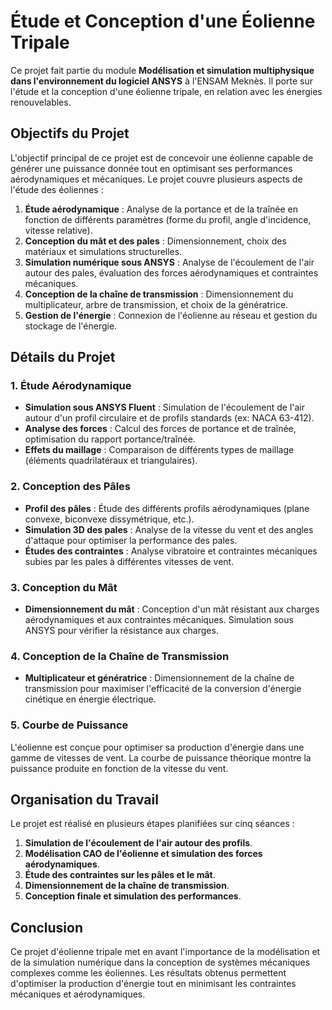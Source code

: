 # Étude et Conception d'une Éolienne Tripale

Ce projet fait partie du module **Modélisation et simulation multiphysique dans l'environnement du logiciel ANSYS** à l'ENSAM Meknès. Il porte sur l'étude et la conception d'une éolienne tripale, en relation avec les énergies renouvelables.

## Objectifs du Projet

L'objectif principal de ce projet est de concevoir une éolienne capable de générer une puissance donnée tout en optimisant ses performances aérodynamiques et mécaniques. Le projet couvre plusieurs aspects de l'étude des éoliennes :
1. **Étude aérodynamique** : Analyse de la portance et de la traînée en fonction de différents paramètres (forme du profil, angle d'incidence, vitesse relative).
2. **Conception du mât et des pales** : Dimensionnement, choix des matériaux et simulations structurelles.
3. **Simulation numérique sous ANSYS** : Analyse de l'écoulement de l'air autour des pales, évaluation des forces aérodynamiques et contraintes mécaniques.
4. **Conception de la chaîne de transmission** : Dimensionnement du multiplicateur, arbre de transmission, et choix de la génératrice.
5. **Gestion de l'énergie** : Connexion de l'éolienne au réseau et gestion du stockage de l'énergie.

## Détails du Projet

### 1. Étude Aérodynamique
- **Simulation sous ANSYS Fluent** : Simulation de l'écoulement de l'air autour d'un profil circulaire et de profils standards (ex: NACA 63-412).
- **Analyse des forces** : Calcul des forces de portance et de traînée, optimisation du rapport portance/traînée.
- **Effets du maillage** : Comparaison de différents types de maillage (éléments quadrilatéraux et triangulaires).

### 2. Conception des Pâles
- **Profil des pâles** : Étude des différents profils aérodynamiques (plane convexe, biconvexe dissymétrique, etc.).
- **Simulation 3D des pales** : Analyse de la vitesse du vent et des angles d'attaque pour optimiser la performance des pales.
- **Études des contraintes** : Analyse vibratoire et contraintes mécaniques subies par les pales à différentes vitesses de vent.

### 3. Conception du Mât
- **Dimensionnement du mât** : Conception d'un mât résistant aux charges aérodynamiques et aux contraintes mécaniques. Simulation sous ANSYS pour vérifier la résistance aux charges.

### 4. Conception de la Chaîne de Transmission
- **Multiplicateur et génératrice** : Dimensionnement de la chaîne de transmission pour maximiser l'efficacité de la conversion d'énergie cinétique en énergie électrique.

### 5. Courbe de Puissance
L'éolienne est conçue pour optimiser sa production d'énergie dans une gamme de vitesses de vent. La courbe de puissance théorique montre la puissance produite en fonction de la vitesse du vent.

## Organisation du Travail
Le projet est réalisé en plusieurs étapes planifiées sur cinq séances :
1. **Simulation de l'écoulement de l'air autour des profils**.
2. **Modélisation CAO de l'éolienne et simulation des forces aérodynamiques**.
3. **Étude des contraintes sur les pâles et le mât**.
4. **Dimensionnement de la chaîne de transmission**.
5. **Conception finale et simulation des performances**.

## Conclusion
Ce projet d'éolienne tripale met en avant l'importance de la modélisation et de la simulation numérique dans la conception de systèmes mécaniques complexes comme les éoliennes. Les résultats obtenus permettent d'optimiser la production d'énergie tout en minimisant les contraintes mécaniques et aérodynamiques.
